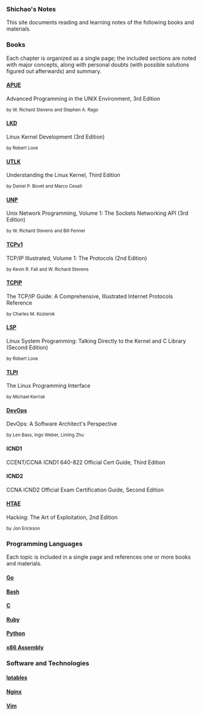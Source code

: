 ### **Shichao's Notes**

This site documents reading and learning notes of the following books and materials.

<div class="row">
  <div class="col-md-8">
    <script>
      (function() {
        var cx = '000491777875727507539:_gc3mx7cstg';
        var gcse = document.createElement('script');
        gcse.type = 'text/javascript';
        gcse.async = true;
        gcse.src = (document.location.protocol == 'https:' ? 'https:' : 'http:') +
            '//cse.google.com/cse.js?cx=' + cx;
        var s = document.getElementsByTagName('script')[0];
        s.parentNode.insertBefore(gcse, s);
      })();
    </script>
    <gcse:searchbox-only></gcse:searchbox-only>
  </div>
</div>

### Books

Each chapter is organized as a single page; the included sections are noted with major concepts, along with personal doubts (with possible solutions figured out afterwards) and summary.

#### [APUE](apue/index.md)

Advanced Programming in the UNIX Environment, 3rd Edition

<small>by W. Richard Stevens and Stephen A. Rago</small>

#### [LKD](lkd/index.md)

Linux Kernel Development (3rd Edition)

<small>by Robert Love</small>

#### [UTLK](utlk/index.md)

Understanding the Linux Kernel, Third Edition

<small>by Daniel P. Bovet and Marco Cesati</small>

#### [UNP](unp/index.md)

Unix Network Programming, Volume 1: The Sockets Networking API (3rd Edition)

<small>by W. Richard Stevens and Bill Fenner</small>

#### [TCPv1](tcpv1/index.md)

TCP/IP Illustrated, Volume 1: The Protocols (2nd Edition)

<small>by Kevin R. Fall and W. Richard Stevens</small>

#### [TCPIP](tcpip/index.md)

The TCP/IP Guide: A Comprehensive, Illustrated Internet Protocols Reference

<small>by Charles M. Kozierok</small>

#### [LSP](lsp/index.md)

Linux System Programming: Talking Directly to the Kernel and C Library (Second Edition)

<small>by Robert Love</small>

#### [TLPI](tlpi/index.md)

The Linux Programming Interface

<small>by Michael Kerrisk</small>

#### [DevOps](devops/index.md)

DevOps: A Software Architect's Perspective

<small>by Len Bass, Ingo Weber, Liming Zhu</small>

#### ICND1

CCENT/CCNA ICND1 640-822 Official Cert Guide, Third Edition

#### ICND2

CCNA ICND2 Official Exam Certification Guide, Second Edition

#### [HTAE](htae/index.md)

Hacking: The Art of Exploitation, 2nd Edition

<small>by Jon Erickson</small>

### Programming Languages

Each topic is included in a single page and references one or more books and materials.

#### [Go](golang/index.md)
#### [Bash](bash/index.md)
#### [C](c/index.md)
#### [Ruby](ruby/index.md)
#### [Python](python/index.md)
#### [x86 Assembly](asm/index.md)

### Software and Technologies

#### [Iptables](iptables/index.md)
#### [Nginx](nginx/index.md)
#### [Vim](vim/index.md)
